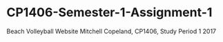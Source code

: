 # CP1406-Semester-1-Assignment-1
Beach Volleyball Website
Mitchell Copeland, CP1406, Study Period 1 2017
